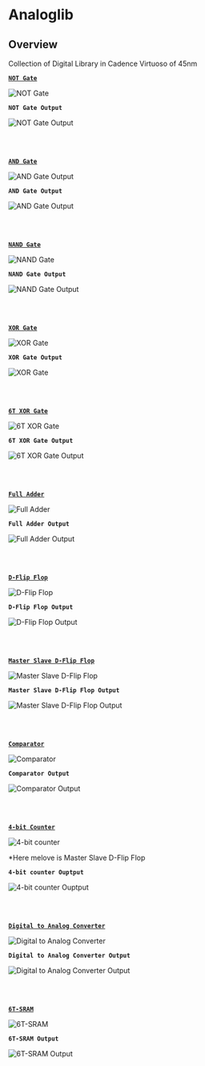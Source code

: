 # Analoglib

## Overview

Collection of Digital Library in Cadence Virtuoso of 45nm

[**`NOT Gate`**](https://github.com/Nived151/DigitalLib/tree/main/notgate)

![NOT Gate](https://raw.githubusercontent.com/Nived151/DigitalLib/main/circuit%20diagram/or.png)

**`NOT Gate Output`**

![NOT Gate Output](https://github.com/Nived151/DigitalLib/blob/main/circuit%20diagram/not%20out.png?raw=true)

<br/>
<br/>

[**`AND Gate`**](https://github.com/Nived151/DigitalLib/tree/main/and)

![AND Gate Output](https://github.com/Nived151/DigitalLib/blob/main/circuit%20diagram/and.png?raw=true)

**`AND Gate Output`**

![AND Gate Output](https://github.com/Nived151/DigitalLib/blob/main/circuit%20diagram/and%20out.png?raw=true)

<br/>
<br/>

[**`NAND Gate`**](https://github.com/Nived151/DigitalLib/tree/main/nand)

![NAND Gate](https://github.com/Nived151/DigitalLib/blob/main/circuit%20diagram/nand.png?raw=true)

**`NAND Gate Output`**

![NAND Gate Output](https://github.com/Nived151/DigitalLib/blob/main/circuit%20diagram/nand%20out.png?raw=true)

<br/>
<br/>

[**`XOR Gate`**](https://github.com/Nived151/DigitalLib/tree/main/xor)

![XOR Gate](https://github.com/Nived151/DigitalLib/blob/main/circuit%20diagram/xor.png?raw=true)

**`XOR Gate Output`**

![XOR Gate](https://github.com/Nived151/DigitalLib/blob/main/circuit%20diagram/xor%20out.png?raw=true)

<br/>
<br/>

[**`6T XOR Gate`**](https://github.com/Nived151/DigitalLib/tree/main/6t%20xor)

![6T XOR Gate](https://github.com/Nived151/DigitalLib/blob/main/circuit%20diagram/xorr.png?raw=true)

**`6T XOR Gate Output`**

![6T XOR Gate Output](https://github.com/Nived151/DigitalLib/blob/main/circuit%20diagram/xorr%20out.png?raw=true)

<br/>
<br/>

[**`Full Adder`**](https://github.com/Nived151/DigitalLib/tree/main/adder)

![Full Adder](https://github.com/Nived151/DigitalLib/blob/main/circuit%20diagram/adder.png?raw=true)

**`Full Adder Output`**

![Full Adder Output](https://github.com/Nived151/DigitalLib/blob/main/circuit%20diagram/adder%20out.png?raw=true)

<br/>
<br/>

[**`D-Flip Flop`**](https://github.com/Nived151/DigitalLib/tree/main/ff)

![D-Flip Flop](https://github.com/Nived151/DigitalLib/blob/main/circuit%20diagram/ff.png?raw=true)

**`D-Flip Flop Output`**

![D-Flip Flop Output](https://github.com/Nived151/DigitalLib/blob/main/circuit%20diagram/ff%20out.png?raw=true)

<br/>
<br/>

[**`Master Slave D-Flip Flop`**](https://github.com/Nived151/DigitalLib/tree/main/Master%20Slave%20D-%20Flip%20Flop)

![Master Slave D-Flip Flop](https://github.com/Nived151/DigitalLib/blob/main/circuit%20diagram/master%20slave.png?raw=true)

**`Master Slave D-Flip Flop Output`**

![Master Slave D-Flip Flop Output](https://github.com/Nived151/DigitalLib/blob/main/circuit%20diagram/master%20slave%20out.png?raw=true)

<br/>
<br/>

[**`Comparator`**](https://github.com/Nived151/DigitalLib/tree/main/comperator)

![Comparator](https://github.com/Nived151/DigitalLib/blob/main/circuit%20diagram/comp.png?raw=true)

**`Comparator Output`**

![Comparator Output](https://github.com/Nived151/DigitalLib/blob/main/circuit%20diagram/comp%20out.png?raw=true)

<br/>
<br/>

[**`4-bit Counter`**](https://github.com/Nived151/DigitalLib/tree/main/4-Bit%20Counter)

![4-bit counter](https://github.com/Nived151/DigitalLib/blob/main/circuit%20diagram/counter.png?raw=true)

*Here melove is Master Slave D-Flip Flop

**`4-bit counter Ouptput`**

![4-bit counter Ouptput](https://github.com/Nived151/DigitalLib/blob/main/circuit%20diagram/counter%20out.png?raw=true)

<br/>
<br/>

[**`Digital to Analog Converter`**](https://github.com/Nived151/DigitalLib/tree/main/dac)

![Digital to Analog Converter](https://github.com/Nived151/DigitalLib/blob/main/circuit%20diagram/dac.png?raw=true)

**`Digital to Analog Converter Output`**

![Digital to Analog Converter Output]()

<br/>
<br/>

[**`6T-SRAM`**]()

![6T-SRAM](https://github.com/Nived151/DigitalLib/blob/main/circuit%20diagram/sram.png?raw=true)

**`6T-SRAM Output`**

![6T-SRAM Output]()

